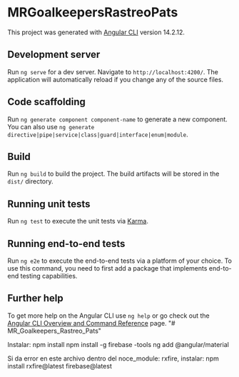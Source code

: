 # MRGoalkeepersRastreoPats

This project was generated with [Angular CLI](https://github.com/angular/angular-cli) version 14.2.12.

## Development server

Run `ng serve` for a dev server. Navigate to `http://localhost:4200/`. The application will automatically reload if you change any of the source files.

## Code scaffolding

Run `ng generate component component-name` to generate a new component. You can also use `ng generate directive|pipe|service|class|guard|interface|enum|module`.

## Build

Run `ng build` to build the project. The build artifacts will be stored in the `dist/` directory.

## Running unit tests

Run `ng test` to execute the unit tests via [Karma](https://karma-runner.github.io).

## Running end-to-end tests

Run `ng e2e` to execute the end-to-end tests via a platform of your choice. To use this command, you need to first add a package that implements end-to-end testing capabilities.

## Further help

To get more help on the Angular CLI use `ng help` or go check out the [Angular CLI Overview and Command Reference](https://angular.io/cli) page.
"# MR_Goalkeepers_Rastreo_Pats" 


Instalar:
npm install
npm install -g firebase -tools
ng add @angular/material

Si da error en este archivo dentro del noce_module: rxfire, instalar: 
npm install rxfire@latest firebase@latest


<!-- 
Mover usuarios a dentro del club? 
Para crear usuarios debo hacer lo mismo que para bolsos y arqueros, crear un array y hacer push del nuevo usuario y luego hacer un put de todo el arreglo a la base de datos.
 -->

 <!-- En el crear arquero me está pisando el arquero creado, debe agregarse uno al arreglo no pisarse. -->